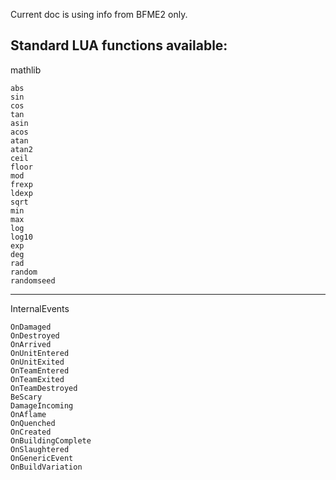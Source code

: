 Current doc is using info from BFME2 only.  

Standard LUA functions available:
----
mathlib
```
abs
sin
cos
tan
asin
acos
atan
atan2
ceil
floor
mod
frexp
ldexp
sqrt
min
max
log
log10
exp
deg
rad
random
randomseed
```

----
InternalEvents
```
OnDamaged
OnDestroyed
OnArrived
OnUnitEntered
OnUnitExited
OnTeamEntered
OnTeamExited
OnTeamDestroyed
BeScary
DamageIncoming
OnAflame
OnQuenched
OnCreated
OnBuildingComplete
OnSlaughtered
OnGenericEvent
OnBuildVariation
```
